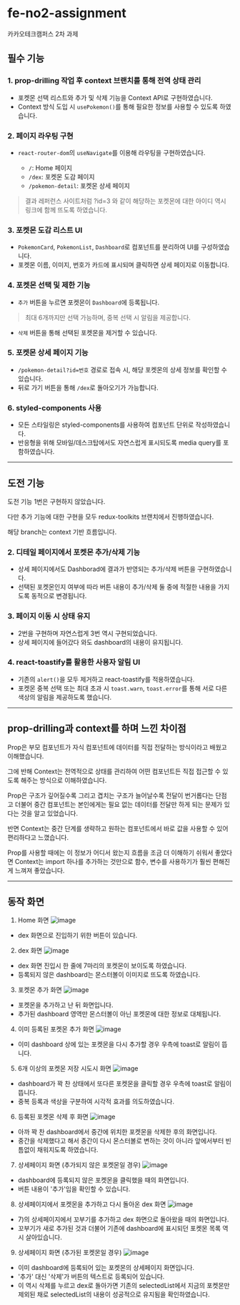 # fe-no2-assignment
카카오테크캠퍼스 2차 과제

## 필수 기능

### 1. prop-drilling 작업 후 context 브랜치를 통해 전역 상태 관리

- 포켓몬 선택 리스트와 추가 및 삭제 기능을 Context API로 구현하였습니다.
- Context 방식 도입 시 `usePokemon()`를 통해 필요한 정보를 사용할 수 있도록 하였습니다.

### 2. 페이지 라우팅 구현

- `react-router-dom`의 `useNavigate`를 이용해 라우팅을 구현하였습니다.

  * `/`: Home 페이지
  * `/dex`: 포켓몬 도감 페이지
  * `/pokemon-detail`: 포켓몬 상세 페이지
> 결과 레퍼런스 사이트처럼 ?id=3 와 같이 해당하는 포켓몬에 대한 아이디 역시 링크에 함께 뜨도록 하였습니다.

### 3. 포켓몬 도감 리스트 UI

- `PokemonCard`, `PokemonList`, `Dashboard`로 컴포넌트를 분리하여 UI를 구성하였습니다.
- 포켓몬 이름, 이미지, 번호가 카드에 표시되며 클릭하면 상세 페이지로 이동합니다.

### 4. 포켓몬 선택 및 제한 기능

- `추가` 버튼을 누르면 포켓몬이 `Dashboard`에 등록됩니다.
> 최대 6개까지만 선택 가능하며, 중복 선택 시 알림을 제공합니다.
- `삭제` 버튼을 통해 선택된 포켓몬을 제거할 수 있습니다.

### 5. 포켓몬 상세 페이지 기능

- `/pokemon-detail?id=번호` 경로로 접속 시, 해당 포켓몬의 상세 정보를 확인할 수 있습니다.
- 뒤로 가기 버튼을 통해 `/dex`로 돌아오기가 가능합니다.

### 6. styled-components 사용

- 모든 스타일링은 styled-components를 사용하여 컴포넌트 단위로 작성하였습니다.
- 반응형을 위해 모바일/데스크탑에서도 자연스럽게 표시되도록 media query를 포함하였습니다.

---

## 도전 기능
도전 기능 1번은 구현하지 않았습니다.

다만 추가 기능에 대한 구현을 모두 redux-toolkits 브랜치에서 진행하였습니다.

해당 branch는 context 기반 흐름입니다.

### 2. 디테일 페이지에서 포켓몬 추가/삭제 기능

- 상세 페이지에서도 Dashborad에 결과가 반영되는 추가/삭제 버튼을 구현하였습니다.
- 선택된 포켓몬인지 여부에 따라 버튼 내용이 추가/삭제 둘 중에 적절한 내용을 가지도록 동적으로 변경됩니다.

### 3. 페이지 이동 시 상태 유지

- 2번을 구현하며 자연스럽게 3번 역시 구현되었습니다.
- 상세 페이지에 들어갔다 와도 dashboard의 내용이 유지됩니다.

### 4. react-toastify를 활용한 사용자 알림 UI

- 기존의 `alert()`을 모두 제거하고 react-toastify를 적용하였습니다.
- 포켓몬 중복 선택 또는 최대 초과 시 `toast.warn`, `toast.error`를 통해 서로 다른 색상의 알림을 제공하도록 했습니다.

---

## prop-drilling과 context를 하며 느낀 차이점

Prop은 부모 컴포넌트가 자식 컴포넌트에 데이터를 직접 전달하는 방식이라고 배웠고 이해했습니다.

그에 반해 Context는 전역적으로 상태를 관리하여 어떤 컴포넌트든 직접 접근할 수 있도록 해주는 방식으로 이해하였습니다.

Prop은 구조가 깊어질수록 그리고 겹치는 구조가 늘어날수록 전달이 번거롭다는 단점고 더불어 중간 컴포넌트는 본인에게는 필요 없는 데이터를 전달만 하게 되는 문제가 있다는 것을 알고 있었습니다. 

반면 Context는 중간 단계를 생략하고 원하는 컴포넌트에서 바로 값을 사용할 수 있어 편리하다고 느꼈습니다. 

Prop를 사용할 때에는 이 정보가 어디서 왔는지 흐름을 조금 더 이해하기 쉬워서 좋았다면 Context는 import 하나를 추가하는 것만으로 함수, 변수를 사용하기가 훨씬 편해진 게 느껴져 좋았습니다.

---

## 동작 화면
1) Home 화면
![image](https://github.com/user-attachments/assets/54ec392b-ee81-425f-8681-f02cde4215e7)
- dex 화면으로 진입하기 위한 버튼이 있습니다.

2) dex 화면
![image](https://github.com/user-attachments/assets/4c976a45-b69c-4911-a920-806a6226bc26)
- dex 화면 진입시 한 줄에 7마리의 포켓몬이 보이도록 하였습니다.
- 등록되지 않은 dashboard는 몬스터볼이 이미지로 뜨도록 하였습니다.
  
3) 포켓몬 추가 화면
![image](https://github.com/user-attachments/assets/36c90c75-0054-4862-96a0-0e27dfe4255d)
- 포켓몬을 추가하고 난 뒤 화면입니다.
- 추가된 dashboard 영역만 몬스터볼이 아닌 포켓몬에 대한 정보로 대체됩니다.
  
4) 이미 등록된 포켓몬 추가 화면
![image](https://github.com/user-attachments/assets/0928132f-36f8-45db-a291-64d556e4d34d)
- 이미 dashboard 상에 있는 포켓몬을 다시 추가할 경우 우측에 toast로 알림이 뜹니다.

5) 6개 이상의 포켓몬 저장 시도시 화면
![image](https://github.com/user-attachments/assets/4ffff8b8-d196-4a3e-9cd1-3dfeb864f41a)
- dashboard가 꽉 찬 상태에서 또다른 포켓몬을 클릭할 경우 우측에 toast로 알림이 뜹니다.
- 중복 등록과 색상을 구분하여 시각적 효과를 의도하였습니다.

6) 등록된 포켓몬 삭제 후 화면
![image](https://github.com/user-attachments/assets/9137840b-1cb1-442e-b4c0-728aa04f7b1e)
- 아까 꽉 찬 dashboard에서 중간에 위치한 포켓몬을 삭제한 후의 화면입니다.
- 중간을 삭제했다고 해서 중간이 다시 몬스터볼로 변하는 것이 아니라 앞에서부터 빈틈없이 채워지도록 하였습니다.
  
7) 상세페이지 화면 (추가되지 않은 포켓몬일 경우)
![image](https://github.com/user-attachments/assets/334fa0fb-8870-4780-b0e5-ddb88952df44)
- dashboard에 등록되지 않은 포켓몬을 클릭했을 때의 화면입니다.
- 버튼 내용이 '추가'임을 확인할 수 있습니다.

8) 상세페이지에서 포켓몬을 추가하고 다시 돌아온 dex 화면
![image](https://github.com/user-attachments/assets/24e2dfa1-04a1-4061-8d74-aa7680765155)
- 7)의 상세페이지에서 꼬부기를 추가하고 dex 화면으로 돌아왔을 때의 화면입니다.
- 꼬부기가 새로 추가된 것과 더불어 기존에 dashboard에 표시되던 포켓몬 목록 역시 살아있습니다.

9) 상세페이지 화면 (추가된 포켓몬일 경우)
![image](https://github.com/user-attachments/assets/491d72c1-6ac7-4763-9ccd-f556287200ca)
- 이미 dashboard에 등록되어 있는 포켓몬의 상세페이지 화면입니다.
- '추가' 대신 '삭제'가 버튼의 텍스트로 등록되어 있습니다.
- 이 역시 삭제를 누르고 dex로 돌아가면 기존의 selectedList에서 지금의 포켓몬만 제외된 채로 selectedList의 내용이 성공적으로 유지됨을 확인하였습니다.
